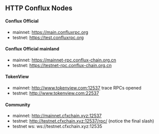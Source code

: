 
## HTTP Conflux Nodes

#### Conflux Official
* mainnet: https://main.confluxrpc.org
* testnet: https://test.confluxrpc.org


#### Conflux Official mainland
* mainnet: https://mainnet-rpc.conflux-chain.org.cn
* testnet: https://testnet-rpc.conflux-chain.org.cn



#### TokenView
* mainnet: http://www.tokenview.com:12537 trace RPCs opened
* testnet: http://www.tokenview.com:22537


#### Community 
* mainnet: http://mainnet.cfxchain.xyz:12537
* testnet: http://testnet.cfxchain.xyz:12537/rpc/  (notice the final slash)
* testnet ws: ws://testnet.cfxchain.xyz:12535